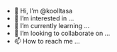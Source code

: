 - 👋 Hi, I’m @koolltasa
- 👀 I’m interested in ...
- 🌱 I’m currently learning ...
- 💞️ I’m looking to collaborate on ...
- 📫 How to reach me ...

<!---
koolltasa/koolltasa is a ✨ special ✨ repository because its `README.md` (this file) appears on your GitHub profile.
You can click the Preview link to take a look at your changes.
--->
